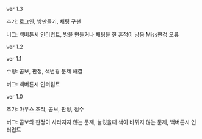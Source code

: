 ver 1.3

추가:
로그인, 방만들기, 채팅 구현

버그:
백버튼시 인터럽트,
방을 만들거나 채팅을 한 흔적이 남음
Miss판정 오류

ver 1.2

ver 1.1

수정:
콤보, 판정, 색변경 문제 해결

버그: 
백버튼시 인터럽트

ver 1.0

추가:
마우스 조작,
콤보, 
판정, 
점수

버그:
콤보와 판정이 사라지지 않는 문제,
눌렀을때 색이 바뀌지 않는 문제,
백버튼시 인터럽트
